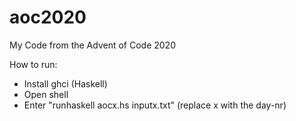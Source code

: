 # aoc2020
 My Code from the Advent of Code 2020

How to run:
- Install ghci (Haskell)
- Open shell
- Enter "runhaskell aocx.hs inputx.txt" (replace x with the day-nr)
